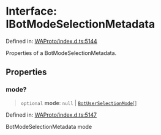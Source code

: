 # Interface: IBotModeSelectionMetadata

Defined in: [WAProto/index.d.ts:5144](https://github.com/Fokusdotid/bail/blob/043003e0dc220c8f52aef36f90c7026f3a192427/WAProto/index.d.ts#L5144)

Properties of a BotModeSelectionMetadata.

## Properties

### mode?

> `optional` **mode**: `null` \| [`BotUserSelectionMode`](../namespaces/BotModeSelectionMetadata/enumerations/BotUserSelectionMode.md)[]

Defined in: [WAProto/index.d.ts:5147](https://github.com/Fokusdotid/bail/blob/043003e0dc220c8f52aef36f90c7026f3a192427/WAProto/index.d.ts#L5147)

BotModeSelectionMetadata mode
